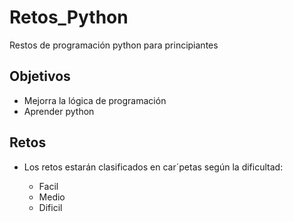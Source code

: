 # Retos_Python
Restos de programación  python para principiantes

## Objetivos
- Mejorra la lógica de programación
- Aprender python

## Retos
- Los retos estarán clasificados en car´petas según la dificultad: 

  - Facil
  - Medio
  - Dificil

